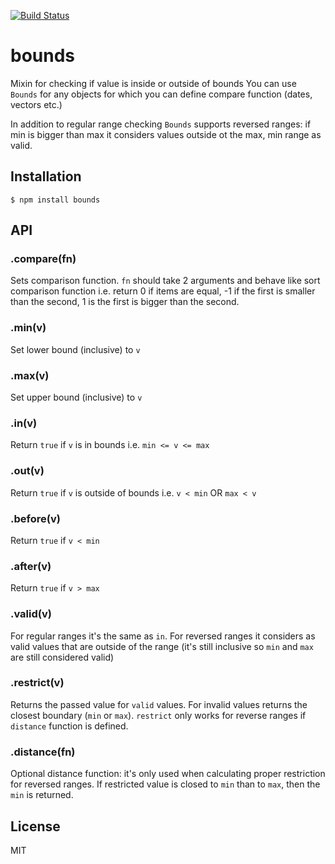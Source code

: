 [![Build Status](https://secure.travis-ci.org/pirxpilot/bounds.png)](http://travis-ci.org/pirxpilot/bounds)

# bounds

  Mixin for checking if value is inside or outside of bounds You can use `Bounds` for any objects for
  which you can define compare function (dates, vectors etc.)

  In addition to regular range checking `Bounds` supports reversed ranges: if
  min is bigger than max it considers values outside ot the max, min range as valid.

## Installation

    $ npm install bounds

## API

###	.compare(fn)

Sets comparison function. `fn` should take 2 arguments and behave like sort comparison function i.e.
return 0 if items are equal, -1 if the first is smaller than the second, 1 is the first is bigger
than the second.

### .min(v)

Set lower bound (inclusive) to `v`

### .max(v)

Set upper bound (inclusive) to `v`

### .in(v)

Return `true` if `v` is in bounds i.e. `min <= v <= max`

### .out(v)

Return `true` if `v` is outside of bounds i.e. `v < min` OR `max < v`

### .before(v)

Return `true` if `v < min`

### .after(v)

Return `true` if `v > max`

### .valid(v)

For regular ranges it's the same as `in`. For reversed ranges it considers as valid values that are
outside of the range (it's still inclusive so `min` and `max` are still considered valid)

### .restrict(v)

Returns the passed value for `valid` values. For invalid values returns the closest boundary (`min`
or `max`). `restrict` only works for reverse ranges if `distance` function is defined.

###	.distance(fn)

Optional distance function: it's only used when calculating proper restriction for reversed ranges.
If restricted value is closed to `min` than to `max`, then the `min` is returned.

## License

  MIT
